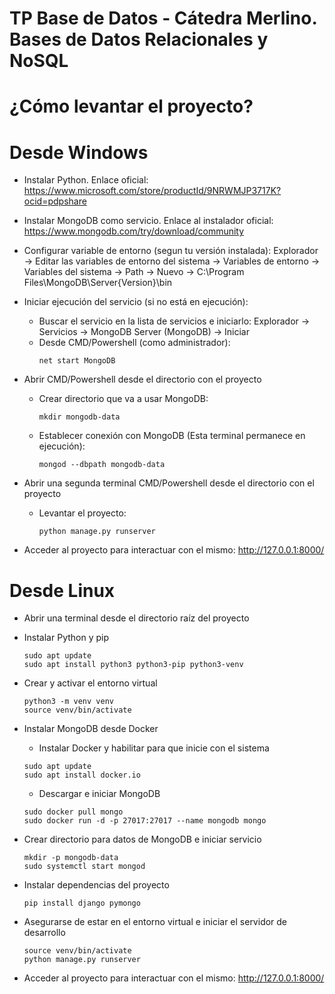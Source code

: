 # TP Base de Datos - Cátedra Merlino. Bases de Datos Relacionales y NoSQL
# ¿Cómo levantar el proyecto?
# Desde Windows
  - Instalar Python. Enlace oficial: https://www.microsoft.com/store/productId/9NRWMJP3717K?ocid=pdpshare

  - Instalar MongoDB como servicio. Enlace al instalador oficial: https://www.mongodb.com/try/download/community
  - Configurar variable de entorno (segun tu versión instalada): Explorador -> Editar las variables de entorno del sistema -> Variables de entorno -> Variables del sistema -> Path -> Nuevo -> C:\Program Files\MongoDB\Server\{Version}\bin
  - Iniciar ejecución del servicio (si no está en ejecución):
    * Buscar el servicio en la lista de servicios e iniciarlo: Explorador -> Servicios -> MongoDB Server (MongoDB) -> Iniciar 
    * Desde CMD/Powershell (como administrador):
      ```
      net start MongoDB
      ```
   
  - Abrir CMD/Powershell desde el directorio con el proyecto
    * Crear directorio que va a usar MongoDB:
      ```
      mkdir mongodb-data
      ```
    * Establecer conexión con MongoDB (Esta terminal permanece en ejecución):
      ```
      mongod --dbpath mongodb-data
      ```
   
  - Abrir una segunda terminal CMD/Powershell desde el directorio con el proyecto
    * Levantar el proyecto:
      ```
      python manage.py runserver
      ```
  - Acceder al proyecto para interactuar con el mismo: http://127.0.0.1:8000/

# Desde Linux
  - Abrir una terminal desde el directorio raíz del proyecto
  - Instalar Python y pip
      ```
      sudo apt update
      sudo apt install python3 python3-pip python3-venv
      ```
  - Crear y activar el entorno virtual
      ```
      python3 -m venv venv
      source venv/bin/activate
      ```
  - Instalar MongoDB desde Docker
    * Instalar Docker y habilitar para que inicie con el sistema
    ```
    sudo apt update
    sudo apt install docker.io
    ```
    * Descargar e iniciar MongoDB
    ```
    sudo docker pull mongo
    sudo docker run -d -p 27017:27017 --name mongodb mongo
    ```
  - Crear directorio para datos de MongoDB e iniciar servicio
    ```
    mkdir -p mongodb-data
    sudo systemctl start mongod
    ```
  - Instalar dependencias del proyecto
    ```
    pip install django pymongo
    ```
    
  - Asegurarse de estar en el entorno virtual e iniciar el servidor de desarrollo
    ```
    source venv/bin/activate
    python manage.py runserver    
    ```
  - Acceder al proyecto para interactuar con el mismo: http://127.0.0.1:8000/
